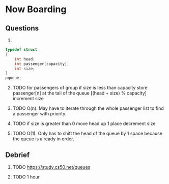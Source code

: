 # Now Boarding

## Questions

1.

```c
typedef struct
{
    int head;
    int passenger[capacity];
    int size;
}
pqueue;
```

2. TODO
for passengers of group
if size is less than capacity
store passenger[n] at the tail of the queue [(head + size) % capacity]
increment size

3. TODO
O(n). May have to iterate through the whole passenger list to find a passenger with priority.

4. TODO
if size is greater than 0
move head up 1 place
decrement size


5. TODO
O(1). Only has to shift the head of the queue by 1 space because the queue is already in order.

## Debrief

1. TODO
https://study.cs50.net/queues

2. TODO
1 hour